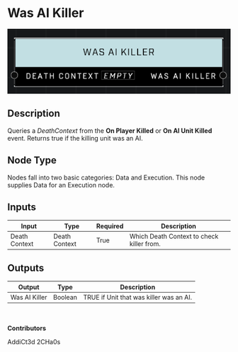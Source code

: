# Was AI Killer
![alt text](../../../.gitbook/assets/was-ai-killer.png)
## Description
Queries a *DeathContext* from the **On Player Killed** or **On AI Unit Killed** event. Returns true if the killing unit was an AI.

## Node Type
Nodes fall into two basic categories: Data and Execution. This node supplies Data for an Execution node.

## Inputs
| Input            | Type             | Required | Description												    |
|------------------|------------------|----------|--------------------------------------------------------------|
| Death Context | Death Context | True | Which Death Context to check killer from. |

## Outputs
| Output           | Type             | Description												     |
|------------------|------------------|--------------------------------------------------------------|
| Was AI Killer | Boolean | TRUE if Unit that was killer was an AI.  |

\
\
**Contributors**

AddiCt3d 2CHa0s

